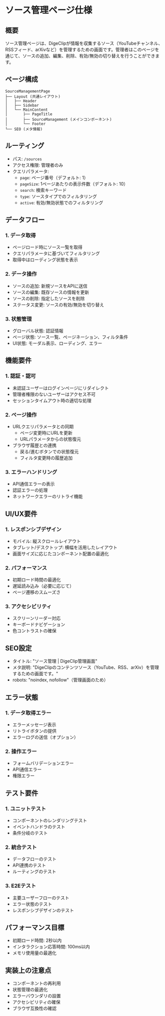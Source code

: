 # ソース管理ページ仕様

## 概要
ソース管理ページは、DigeClipが情報を収集するソース（YouTubeチャンネル、RSSフィード、arXivなど）を管理するための画面です。管理者はこのページを通じて、ソースの追加、編集、削除、有効/無効の切り替えを行うことができます。

## ページ構成
```
SourceManagementPage
├── Layout (共通レイアウト)
│   ├── Header
│   ├── Sidebar
│   └── MainContent
│       ├── PageTitle
│       ├── SourceManagement (メインコンポーネント)
│       └── Footer
└── SEO (メタ情報)
```

## ルーティング
- パス: `/sources`
- アクセス権限: 管理者のみ
- クエリパラメータ:
  - `page`: ページ番号（デフォルト: 1）
  - `pageSize`: 1ページあたりの表示件数（デフォルト: 10）
  - `search`: 検索キーワード
  - `type`: ソースタイプでのフィルタリング
  - `active`: 有効/無効状態でのフィルタリング

## データフロー

### 1. データ取得
- ページロード時にソース一覧を取得
- クエリパラメータに基づいてフィルタリング
- 取得中はローディング状態を表示

### 2. データ操作
- ソースの追加: 新規ソースをAPIに送信
- ソースの編集: 既存ソースの情報を更新
- ソースの削除: 指定したソースを削除
- ステータス変更: ソースの有効/無効を切り替え

### 3. 状態管理
- グローバル状態: 認証情報
- ページ状態: ソース一覧、ページネーション、フィルタ条件
- UI状態: モーダル表示、ローディング、エラー

## 機能要件

### 1. 認証・認可
- 未認証ユーザーはログインページにリダイレクト
- 管理者権限のないユーザーはアクセス不可
- セッションタイムアウト時の適切な処理

### 2. ページ操作
- URLクエリパラメータとの同期
  - ページ変更時にURLを更新
  - URLパラメータからの状態復元
- ブラウザ履歴との連携
  - 戻る/進むボタンでの状態復元
  - フィルタ変更時の履歴追加

### 3. エラーハンドリング
- API通信エラーの表示
- 認証エラーの処理
- ネットワークエラーのリトライ機能

## UI/UX要件

### 1. レスポンシブデザイン
- モバイル: 縦スクロールレイアウト
- タブレット/デスクトップ: 横幅を活用したレイアウト
- 画面サイズに応じたコンポーネント配置の最適化

### 2. パフォーマンス
- 初期ロード時間の最適化
- 遅延読み込み（必要に応じて）
- ページ遷移のスムーズさ

### 3. アクセシビリティ
- スクリーンリーダー対応
- キーボードナビゲーション
- 色コントラストの確保

## SEO設定
- タイトル: "ソース管理 | DigeClip管理画面"
- メタ説明: "DigeClipのコンテンツソース（YouTube、RSS、arXiv）を管理するための画面です。"
- robots: "noindex, nofollow"（管理画面のため）

## エラー状態

### 1. データ取得エラー
- エラーメッセージ表示
- リトライボタンの提供
- エラーログの送信（オプション）

### 2. 操作エラー
- フォームバリデーションエラー
- API通信エラー
- 権限エラー

## テスト要件

### 1. ユニットテスト
- コンポーネントのレンダリングテスト
- イベントハンドラのテスト
- 条件分岐のテスト

### 2. 統合テスト
- データフローのテスト
- API連携のテスト
- ルーティングのテスト

### 3. E2Eテスト
- 主要ユーザーフローのテスト
- エラー状態のテスト
- レスポンシブデザインのテスト

## パフォーマンス目標
- 初期ロード時間: 2秒以内
- インタラクション応答時間: 100ms以内
- メモリ使用量の最適化

## 実装上の注意点
- コンポーネントの再利用
- 状態管理の最適化
- エラーバウンダリの設置
- アクセシビリティの確保
- ブラウザ互換性の確認
